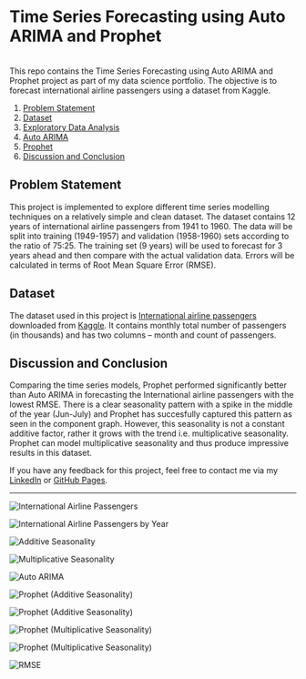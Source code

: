 # Time Series Forecasting using Auto ARIMA and Prophet
<br>
This repo contains the Time Series Forecasting using Auto ARIMA and Prophet project as part of my data science portfolio. The objective is to forecast international airline passengers using a dataset from Kaggle. 

1. [Problem Statement](#problem)
2. [Dataset](#data)
3. [Exploratory Data Analysis](#eda)
4. [Auto ARIMA](#arima)
5. [Prophet](#pro)
6. [Discussion and Conclusion](#conclusion)

## <a name="problem">Problem Statement</a>
This project is implemented to explore different time series modelling techniques on a relatively simple and clean dataset. The dataset contains 12 years of international airline passengers from 1941 to 1960. The data will be split into training (1949-1957) and validation (1958-1960) sets according to the ratio of 75:25. The training set (9 years) will be used to forecast for 3 years ahead and then compare with the actual validation data. Errors will be calculated in terms of Root Mean Square Error (RMSE).

## <a name="data">Dataset</a>
The dataset used in this project is [International airline passengers](https://www.kaggle.com/andreazzini/international-airline-passengers) downloaded from [Kaggle](https://www.kaggle.com/andreazzini/international-airline-passengers). It contains monthly total number of passengers (in thousands) and has two columns – month and count of passengers.

## <a name="conclusion">Discussion and Conclusion</a> #
Comparing the time series models, Prophet performed significantly better than Auto ARIMA in forecasting the International airline passengers with the lowest RMSE. There is a clear seasonality pattern with a spike in the middle of the year (Jun-July) and Prophet has succesfully captured this pattern as seen in the component graph. However, this seasonality is not a constant additive factor, rather it grows with the trend i.e. multiplicative seasonality. Prophet can model multiplicative seasonality and thus produce impressive results in this dataset. 

If you have any feedback for this project, feel free to contact me via my [LinkedIn](https://www.linkedin.com/in/limchiahooi) or [GitHub Pages](https://limchiahooi.github.io).

---

![International Airline Passengers](passengers.png)

![International Airline Passengers by Year](by_year.png)

![Additive Seasonality](additive_seasonality.png)

![Multiplicative Seasonality](multiplicative_seasonality.png)

![Auto ARIMA](auto_arima.png)

![Prophet (Additive Seasonality)](prophet_as.png)

![Prophet (Additive Seasonality)](components_as.png)

![Prophet (Multiplicative Seasonality)](prophet_ms.png)

![Prophet (Multiplicative Seasonality)](components_ms.png)

![RMSE](rmse.png)

